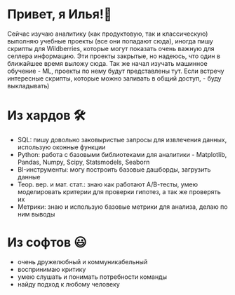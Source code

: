 
# Привет, я Илья!👋

Сейчас изучаю аналитику (как продуктовую, так и классическую) выполняю учебные проекты (все они попадают сюда), иногда пишу скрипты для Wildberries, которые могут показать очень важную для селлера информацию. Эти проекты закрытые, но надеюсь, что один в ближайшее время выложу сюда. Так же начал изучать машинное обучение - ML, проекты по нему будут представлены тут. Если встречу интересные скрипты, которые можно заливать в общий доступ, - буду выкладывать)

# Из хардов 🛠️
- SQL: пишу довольно заковыристые запросы для извлечения данных, использую оконные функции
- Python: работа с базовыми библиотеками для аналитики - Matplotlib, Pandas, Numpy, Scipy, Statsmodels, Seaborn
- BI-инструменты: могу построить базовые дашборды, загрузить данные
- Теор. вер. и мат. стат.: знаю как работают А/В-тесты, умею моделировать критерии для проверки гипотез, а так же проверять их
- Метрики: знаю и использую базовые метрики для анализа, делаю по ним выводы

# Из софтов 😃
- очень дружелюбный и коммуникабельный
- воспринимаю критику
- умею слушать и понимать потребности команды
- найду подход к любому человеку
